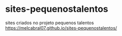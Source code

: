 # sites-pequenostalentos
sites criados no projeto pequenos talentos
https://melcabral07.github.io/sites-pequenostalentos/
